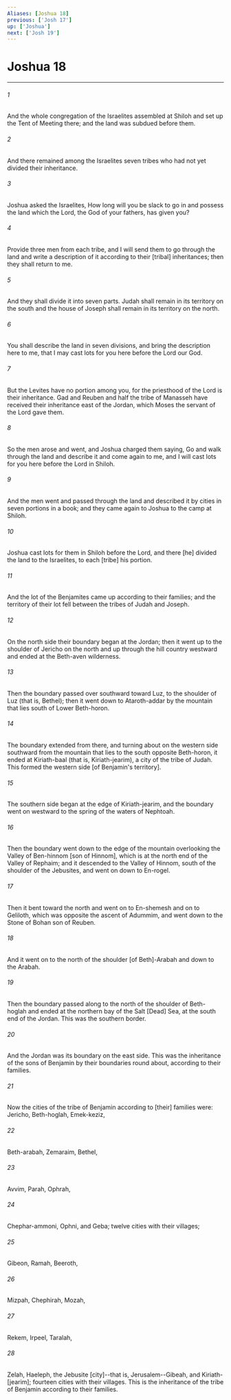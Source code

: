```yaml
---
Aliases: [Joshua 18]
previous: ['Josh 17']
up: ['Joshua']
next: ['Josh 19']
---
```

# Joshua 18

***














###### 1 






And the whole congregation of the Israelites assembled at Shiloh and set up the Tent of Meeting there; and the land was subdued before them. 













###### 2 






And there remained among the Israelites seven tribes who had not yet divided their inheritance. 













###### 3 






Joshua asked the Israelites, How long will you be slack to go in and possess the land which the Lord, the God of your fathers, has given you? 













###### 4 






Provide three men from each tribe, and I will send them to go through the land and write a description of it according to their [tribal] inheritances; then they shall return to me. 













###### 5 






And they shall divide it into seven parts. Judah shall remain in its territory on the south and the house of Joseph shall remain in its territory on the north. 













###### 6 






You shall describe the land in seven divisions, and bring the description here to me, that I may cast lots for you here before the Lord our God. 













###### 7 






But the Levites have no portion among you, for the priesthood of the Lord is their inheritance. Gad and Reuben and half the tribe of Manasseh have received their inheritance east of the Jordan, which Moses the servant of the Lord gave them. 













###### 8 






So the men arose and went, and Joshua charged them saying, Go and walk through the land and describe it and come again to me, and I will cast lots for you here before the Lord in Shiloh. 













###### 9 






And the men went and passed through the land and described it by cities in seven portions in a book; and they came again to Joshua to the camp at Shiloh. 













###### 10 






Joshua cast lots for them in Shiloh before the Lord, and there [he] divided the land to the Israelites, to each [tribe] his portion. 













###### 11 






And the lot of the Benjamites came up according to their families; and the territory of their lot fell between the tribes of Judah and Joseph. 













###### 12 






On the north side their boundary began at the Jordan; then it went up to the shoulder of Jericho on the north and up through the hill country westward and ended at the Beth-aven wilderness. 













###### 13 






Then the boundary passed over southward toward Luz, to the shoulder of Luz (that is, Bethel); then it went down to Ataroth-addar by the mountain that lies south of Lower Beth-horon. 













###### 14 






The boundary extended from there, and turning about on the western side southward from the mountain that lies to the south opposite Beth-horon, it ended at Kiriath-baal (that is, Kiriath-jearim), a city of the tribe of Judah. This formed the western side [of Benjamin's territory]. 













###### 15 






The southern side began at the edge of Kiriath-jearim, and the boundary went on westward to the spring of the waters of Nephtoah. 













###### 16 






Then the boundary went down to the edge of the mountain overlooking the Valley of Ben-hinnom [son of Hinnom], which is at the north end of the Valley of Rephaim; and it descended to the Valley of Hinnom, south of the shoulder of the Jebusites, and went on down to En-rogel. 













###### 17 






Then it bent toward the north and went on to En-shemesh and on to Geliloth, which was opposite the ascent of Adummim, and went down to the Stone of Bohan son of Reuben. 













###### 18 






And it went on to the north of the shoulder [of Beth]-Arabah and down to the Arabah. 













###### 19 






Then the boundary passed along to the north of the shoulder of Beth-hoglah and ended at the northern bay of the Salt [Dead] Sea, at the south end of the Jordan. This was the southern border. 













###### 20 






And the Jordan was its boundary on the east side. This was the inheritance of the sons of Benjamin by their boundaries round about, according to their families. 













###### 21 






Now the cities of the tribe of Benjamin according to [their] families were: Jericho, Beth-hoglah, Emek-keziz, 













###### 22 






Beth-arabah, Zemaraim, Bethel, 













###### 23 






Avvim, Parah, Ophrah, 













###### 24 






Chephar-ammoni, Ophni, and Geba; twelve cities with their villages; 













###### 25 






Gibeon, Ramah, Beeroth, 













###### 26 






Mizpah, Chephirah, Mozah, 













###### 27 






Rekem, Irpeel, Taralah, 













###### 28 






Zelah, Haeleph, the Jebusite [city]--that is, Jerusalem--Gibeah, and Kiriath-[jearim]; fourteen cities with their villages. This is the inheritance of the tribe of Benjamin according to their families.
